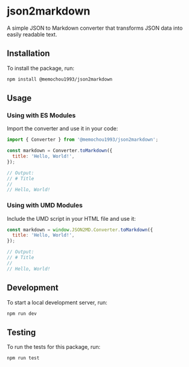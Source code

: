 # json2markdown

A simple JSON to Markdown converter that transforms JSON data into easily readable text.

## Installation

To install the package, run:

```bash
npm install @memochou1993/json2markdown
```

## Usage

### Using with ES Modules

Import the converter and use it in your code:

```js
import { Converter } from '@memochou1993/json2markdown';

const markdown = Converter.toMarkdown({
  title: 'Hello, World!',
});

// Output: 
// # Title
//
// Hello, World!
```

### Using with UMD Modules

Include the UMD script in your HTML file and use it:

```js
const markdown = window.JSON2MD.Converter.toMarkdown({
  title: 'Hello, World!',
});

// Output: 
// # Title
//
// Hello, World!
```

## Development

To start a local development server, run:

```bash
npm run dev
```

## Testing

To run the tests for this package, run:

```bash
npm run test
```
